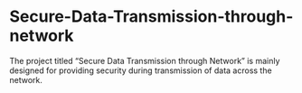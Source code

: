 # Secure-Data-Transmission-through-network
The project titled “Secure Data Transmission through Network” is mainly designed for providing security during transmission of data across the network. 
